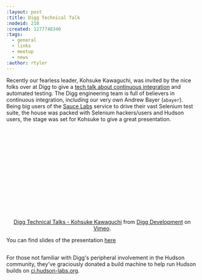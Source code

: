 ```yaml
---
:layout: post
:title: Digg Technical Talk
:nodeid: 218
:created: 1277748340
:tags:
  - general
  - links
  - meetup
  - news
:author: rtyler
---
```


Recently our fearless leader, Kohsuke Kawaguchi, was invited by the nice folks over at Digg to give a [tech talk about continuous integration](http://about.digg.com/blog/digg-technical-talks-kohsuke-kawaguchi) and automated testing. The Digg engineering team is full of believers in continuous integration, including our very own Andrew Bayer (`abayer`). Being big users of the <a id="aptureLink_mtfp40hfVE" href="http://twitter.com/saucelabs">Sauce Labs</a> service to drive their vast Selenium test suite, the house was packed with Selenium hackers/users and Hudson users, the stage was set for Kohsuke to give a great presentation.

<center>
<object width="400" height="225"><param name="allowfullscreen" value="true" /><param name="allowscriptaccess" value="always" /><param name="movie" value="http://vimeo.com/moogaloop.swf?clip_id=12859357&amp;server=vimeo.com&amp;show_title=1&amp;show_byline=1&amp;show_portrait=0&amp;color=&amp;fullscreen=1" /><embed src="http://vimeo.com/moogaloop.swf?clip_id=12859357&amp;server=vimeo.com&amp;show_title=1&amp;show_byline=1&amp;show_portrait=0&amp;color=&amp;fullscreen=1" type="application/x-shockwave-flash" allowfullscreen="true" allowscriptaccess="always" width="400" height="225"></embed></object><p><a href="http://vimeo.com/12859357">Digg Technical Talks - Kohsuke Kawaguchi</a> from <a href="http://vimeo.com/digg">Digg Development</a> on <a href="http://vimeo.com">Vimeo</a>.</p>
</center>

You can find slides of the presentation [here](http://about.digg.com/files/HudsonDigg.ppt)

## <!--break-->

For those not familiar with Digg's peripheral involvement in the Hudson community, they've graciously donated a build machine to help run Hudson builds on [ci.hudson-labs.org](http://ci.hudson-labs.org/).
